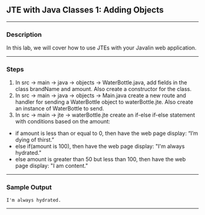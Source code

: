 ## JTE with Java Classes 1: Adding Objects
---
### Description
In this lab, we will cover how to use JTEs with your Javalin web application.

---
### Steps
1. In src -> main -> java -> objects -> WaterBottle.java, add fields in the class brandName and amount. Also create a constructor for the class.
2. In src -> main -> java -> objects -> Main.java create a new route and handler for sending a WaterBottle object to waterBottle.jte. Also create an instance of WaterBottle to send.
3. In src -> main -> jte -> waterBottle.jte create an if-else if-else statement with conditions based on the amount:
* if amount is less than or equal to 0, then have the web page display: “I’m dying of thirst.” 
* else if(amount is 100), then have the web page display: "I'm always hydrated."
* else amount is greater than 50 but less than 100, then have the web page display: "I am content."
---
### Sample Output
```
I'm always hydrated.
```
---
